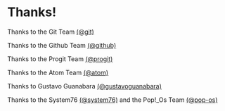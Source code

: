 # Thanks!

Thanks to the Git Team [(@git)](https://github.com/git)

Thanks to the Github Team [(@github)](https://github.com/github)

Thanks to the Progit Team [(@progit)](https://github.com/progit)

Thanks to the Atom Team [(@atom)](https://github.com/atom)

Thanks to Gustavo Guanabara [(@gustavoguanabara)](https://github.com/gustavoguanabara)

Thanks to the System76 [(@system76)](https://github.com/system76) and the Pop!\_Os Team [(@pop-os)](https://github.com/pop-os)
